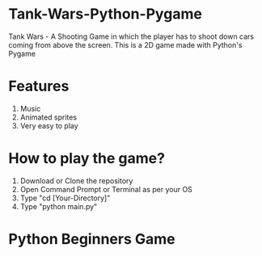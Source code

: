 # Tank-Wars-Python-Pygame
Tank Wars - A Shooting Game in which the player has to shoot down cars coming from above the screen. This is a 2D game made with Python's Pygame
# Features
1) Music
2) Animated sprites
3) Very easy to play
# How to play the game?
1) Download or Clone the repository
2) Open Command Prompt or Terminal as per your OS
3) Type "cd [Your-Directory]"
4) Type "python main.py"
# Python Beginners Game
